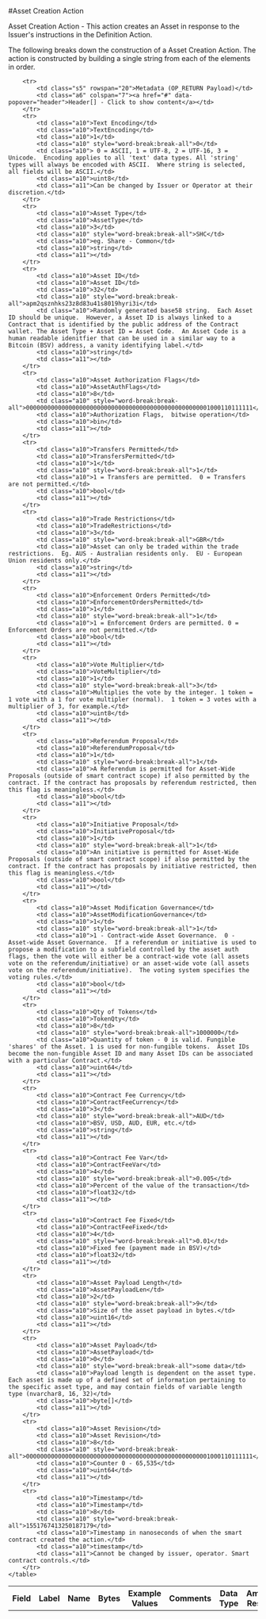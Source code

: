 
<div style="display:none" id="header">
	<table>
		<tr>
            <td class="a6">Header[]</td>
            <td class="a6">Header Array</td>
            <td class="a6">-</td>
            <td class="a6">-</td>
            <td class="a6">Common header data for all messages</td>
            <td class="a6">Header</td>
            <td class="a7"></td>
        </tr>
    </table>
</div>
#Asset Creation Action

Asset Creation Action -  This action creates an Asset in response to the Issuer's instructions in the Definition Action.

The following breaks down the construction of a Asset Creation Action. The action is constructed by building a single string from each of the elements in order.

<div class="ritz grid-container" dir="ltr">
    <table class="waffle" cellspacing="0" cellpadding="0" table-layout=fixed width=100%>
         <tr style='height:19px;'>
            <th style="width:6%" class="s0">Field</th>
               <th style="width:9%" class="s1">Label</th>
            <th style="width:9%" class="s1">Name</th>
            <th style="width:2%" class="s1">Bytes</th>
            <th style="width:29%" class="s1">Example Values</th>
            <th style="width:26%" class="s1">Comments</th>
            <th style="width:5%" class="s1">Data Type</th>
            <th style="width:14%" class="s2">Amendment Restrictions</th>
        </tr>

        <tr>
            <td class="s5" rowspan="20">Metadata (OP_RETURN Payload)</td>
            <td class="a6" colspan="7"><a href="#" data-popover="header">Header[] - Click to show content</a></td>
        </tr>
        <tr>
            <td class="a10">Text Encoding</td>
            <td class="a10">TextEncoding</td>
            <td class="a10">1</td>
            <td class="a10" style="word-break:break-all">0</td>
            <td class="a10"> 0 = ASCII, 1 = UTF-8, 2 = UTF-16, 3 = Unicode.  Encoding applies to all 'text' data types. All 'string' types will always be encoded with ASCII.  Where string is selected, all fields will be ASCII.</td>
            <td class="a10">uint8</td>
            <td class="a11">Can be changed by Issuer or Operator at their discretion.</td>
        </tr>
        <tr>
            <td class="a10">Asset Type</td>
            <td class="a10">AssetType</td>
            <td class="a10">3</td>
            <td class="a10" style="word-break:break-all">SHC</td>
            <td class="a10">eg. Share - Common</td>
            <td class="a10">string</td>
            <td class="a11"></td>
        </tr>
        <tr>
            <td class="a10">Asset ID</td>
            <td class="a10">Asset ID</td>
            <td class="a10">32</td>
            <td class="a10" style="word-break:break-all">apm2qsznhks23z8d83u41s8019hyri3i</td>
            <td class="a10">Randomly generated base58 string.  Each Asset ID should be unique.  However, a Asset ID is always linked to a Contract that is identified by the public address of the Contract wallet. The Asset Type + Asset ID = Asset Code.  An Asset Code is a human readable idenitfier that can be used in a similar way to a Bitcoin (BSV) address, a vanity identifying label.</td>
            <td class="a10">string</td>
            <td class="a11"></td>
        </tr>
        <tr>
            <td class="a10">Asset Authorization Flags</td>
            <td class="a10">AssetAuthFlags</td>
            <td class="a10">8</td>
            <td class="a10" style="word-break:break-all">0000000000000000000000000000000000000000000000000001000110111111</td>
            <td class="a10">Authorization Flags,  bitwise operation</td>
            <td class="a10">bin</td>
            <td class="a11"></td>
        </tr>
        <tr>
            <td class="a10">Transfers Permitted</td>
            <td class="a10">TransfersPermitted</td>
            <td class="a10">1</td>
            <td class="a10" style="word-break:break-all">1</td>
            <td class="a10">1 = Transfers are permitted.  0 = Transfers are not permitted.</td>
            <td class="a10">bool</td>
            <td class="a11"></td>
        </tr>
        <tr>
            <td class="a10">Trade Restrictions</td>
            <td class="a10">TradeRestrictions</td>
            <td class="a10">3</td>
            <td class="a10" style="word-break:break-all">GBR</td>
            <td class="a10">Asset can only be traded within the trade restrictions.  Eg. AUS - Australian residents only.  EU - European Union residents only.</td>
            <td class="a10">string</td>
            <td class="a11"></td>
        </tr>
        <tr>
            <td class="a10">Enforcement Orders Permitted</td>
            <td class="a10">EnforcementOrdersPermitted</td>
            <td class="a10">1</td>
            <td class="a10" style="word-break:break-all">1</td>
            <td class="a10">1 = Enforcement Orders are permitted. 0 = Enforcement Orders are not permitted.</td>
            <td class="a10">bool</td>
            <td class="a11"></td>
        </tr>
        <tr>
            <td class="a10">Vote Multiplier</td>
            <td class="a10">VoteMultiplier</td>
            <td class="a10">1</td>
            <td class="a10" style="word-break:break-all">3</td>
            <td class="a10">Multiplies the vote by the integer. 1 token = 1 vote with a 1 for vote multipler (normal).  1 token = 3 votes with a multiplier of 3, for example.</td>
            <td class="a10">uint8</td>
            <td class="a11"></td>
        </tr>
        <tr>
            <td class="a10">Referendum Proposal</td>
            <td class="a10">ReferendumProposal</td>
            <td class="a10">1</td>
            <td class="a10" style="word-break:break-all">1</td>
            <td class="a10">A Referendum is permitted for Asset-Wide Proposals (outside of smart contract scope) if also permitted by the contract. If the contract has proposals by referendum restricted, then this flag is meaningless.</td>
            <td class="a10">bool</td>
            <td class="a11"></td>
        </tr>
        <tr>
            <td class="a10">Initiative Proposal</td>
            <td class="a10">InitiativeProposal</td>
            <td class="a10">1</td>
            <td class="a10" style="word-break:break-all">1</td>
            <td class="a10">An initiative is permitted for Asset-Wide Proposals (outside of smart contract scope) if also permitted by the contract. If the contract has proposals by initiative restricted, then this flag is meaningless.</td>
            <td class="a10">bool</td>
            <td class="a11"></td>
        </tr>
        <tr>
            <td class="a10">Asset Modification Governance</td>
            <td class="a10">AssetModificationGovernance</td>
            <td class="a10">1</td>
            <td class="a10" style="word-break:break-all">1</td>
            <td class="a10">1 - Contract-wide Asset Governance.  0 - Asset-wide Asset Governance.  If a referendum or initiative is used to propose a modification to a subfield controlled by the asset auth flags, then the vote will either be a contract-wide vote (all assets vote on the referendum/initiative) or an asset-wide vote (all assets vote on the referendum/initiative).  The voting system specifies the voting rules.</td>
            <td class="a10">bool</td>
            <td class="a11"></td>
        </tr>
        <tr>
            <td class="a10">Qty of Tokens</td>
            <td class="a10">TokenQty</td>
            <td class="a10">8</td>
            <td class="a10" style="word-break:break-all">1000000</td>
            <td class="a10">Quantity of token - 0 is valid. Fungible 'shares' of the Asset. 1 is used for non-fungible tokens.  Asset IDs become the non-fungible Asset ID and many Asset IDs can be associated with a particular Contract.</td>
            <td class="a10">uint64</td>
            <td class="a11"></td>
        </tr>
        <tr>
            <td class="a10">Contract Fee Currency</td>
            <td class="a10">ContractFeeCurrency</td>
            <td class="a10">3</td>
            <td class="a10" style="word-break:break-all">AUD</td>
            <td class="a10">BSV, USD, AUD, EUR, etc.</td>
            <td class="a10">string</td>
            <td class="a11"></td>
        </tr>
        <tr>
            <td class="a10">Contract Fee Var</td>
            <td class="a10">ContractFeeVar</td>
            <td class="a10">4</td>
            <td class="a10" style="word-break:break-all">0.005</td>
            <td class="a10">Percent of the value of the transaction</td>
            <td class="a10">float32</td>
            <td class="a11"></td>
        </tr>
        <tr>
            <td class="a10">Contract Fee Fixed</td>
            <td class="a10">ContractFeeFixed</td>
            <td class="a10">4</td>
            <td class="a10" style="word-break:break-all">0.01</td>
            <td class="a10">Fixed fee (payment made in BSV)</td>
            <td class="a10">float32</td>
            <td class="a11"></td>
        </tr>
        <tr>
            <td class="a10">Asset Payload Length</td>
            <td class="a10">AssetPayloadLen</td>
            <td class="a10">2</td>
            <td class="a10" style="word-break:break-all">9</td>
            <td class="a10">Size of the asset payload in bytes.</td>
            <td class="a10">uint16</td>
            <td class="a11"></td>
        </tr>
        <tr>
            <td class="a10">Asset Payload</td>
            <td class="a10">AssetPayload</td>
            <td class="a10">0</td>
            <td class="a10" style="word-break:break-all">some data</td>
            <td class="a10">Payload length is dependent on the asset type. Each asset is made up of a defined set of information pertaining to the specific asset type, and may contain fields of variable length type (nvarchar8, 16, 32)</td>
            <td class="a10">byte[]</td>
            <td class="a11"></td>
        </tr>
        <tr>
            <td class="a10">Asset Revision</td>
            <td class="a10">Asset Revision</td>
            <td class="a10">8</td>
            <td class="a10" style="word-break:break-all">0000000000000000000000000000000000000000000000000001000110111111</td>
            <td class="a10">Counter 0 - 65,535</td>
            <td class="a10">uint64</td>
            <td class="a11"></td>
        </tr>
        <tr>
            <td class="a10">Timestamp</td>
            <td class="a10">Timestamp</td>
            <td class="a10">8</td>
            <td class="a10" style="word-break:break-all">1551767413250187179</td>
            <td class="a10">Timestamp in nanoseconds of when the smart contract created the action.</td>
            <td class="a10">timestamp</td>
            <td class="a11">Cannot be changed by issuer, operator. Smart contract controls.</td>
        </tr>
    </table>
</div>